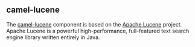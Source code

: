 ## camel-lucene

The [camel-lucene](http://camel.apache.org/lucene.html) component is based on the [Apache Lucene](http://lucene.apache.org/) project. Apache Lucene is a powerful high-performance, full-featured text search engine library written entirely in Java.